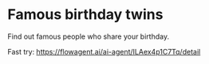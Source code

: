 # Famous birthday twins
Find out famous people who share your birthday.

Fast try: https://flowagent.ai/ai-agent/ILAex4p1C7Tq/detail
